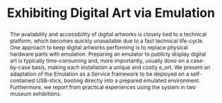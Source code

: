 ---
abstract: The availability and accessibility of digital artworks is closely tied to
  a technical platform, which becomes quickly unavailable due to a fast technical
  life-cycle. One approach to keep digital artworks performing is to replace physical
  hardware parts with emulation. Preparing an emulator to publicly display digital
  art is typically time-consuming and, more importantly, usually done on a case-by-case
  basis, making each installation a unique and costly e_ort. We present an adaptation
  of the Emulation as a Service framework to be deployed on a self-contained USB-stick,
  booting directly into a prepared emulated environment. Furthermore, we report from
  practical experiences using the system in two museum exhibitions.
creators:
- Rechert, Klaus
- Liebetraut, Thomas
- Espenschied, Dragan
- Stobbe, Oleg
date: null
document_url: https://services.phaidra.univie.ac.at/api/object/o:503174/download
grand_parent: iPRES
institutions: []
keywords: []
landing_page_url: https://phaidra.univie.ac.at/o:503174
language: eng
layout: publication
license: CC BY-NC-SA 3.0 AT
notes_url: null
parent: iPRES 2016
presentation_url: null
publication_type: paper
size: 811113
source_name: iPRES
title: Exhibiting Digital Art via Emulation
year: 2016
---